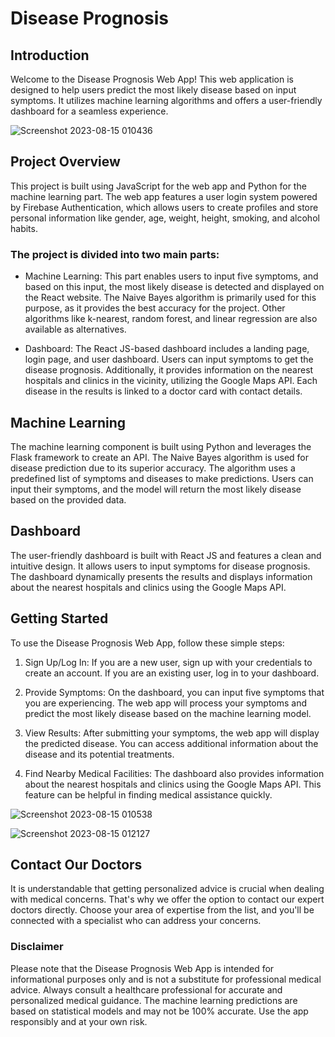 # Disease Prognosis

## Introduction
Welcome to the Disease Prognosis Web App! This web application is designed to help users predict the most likely disease based on input symptoms. It utilizes machine learning algorithms and offers a user-friendly dashboard for a seamless experience.

![Screenshot 2023-08-15 010436](https://github.com/Danish1875/Disease_Prognosis/assets/111090637/ed6cedb3-0372-41fa-9dae-14731dd57d3e)

## Project Overview
This project is built using JavaScript for the web app and Python for the machine learning part. The web app features a user login system powered by Firebase Authentication, which allows users to create profiles and store personal information like gender, age, weight, height, smoking, and alcohol habits.

### The project is divided into two main parts:

- Machine Learning: This part enables users to input five symptoms, and based on this input, the most likely disease is detected and displayed on the React website. The Naive Bayes algorithm is primarily used for this purpose, as it provides the best accuracy for the project. Other algorithms like k-nearest, random forest, and linear regression are also available as alternatives.

- Dashboard: The React JS-based dashboard includes a landing page, login page, and user dashboard. Users can input symptoms to get the disease prognosis. Additionally, it provides information on the nearest hospitals and clinics in the vicinity, utilizing the Google Maps API. Each disease in the results is linked to a doctor card with contact details.

## Machine Learning
The machine learning component is built using Python and leverages the Flask framework to create an API. The Naive Bayes algorithm is used for disease prediction due to its superior accuracy. The algorithm uses a predefined list of symptoms and diseases to make predictions. Users can input their symptoms, and the model will return the most likely disease based on the provided data.

## Dashboard
The user-friendly dashboard is built with React JS and features a clean and intuitive design. It allows users to input symptoms for disease prognosis. The dashboard dynamically presents the results and displays information about the nearest hospitals and clinics using the Google Maps API.

## Getting Started
To use the Disease Prognosis Web App, follow these simple steps:

1. Sign Up/Log In: If you are a new user, sign up with your credentials to create an account. If you are an existing user, log in to your dashboard.

2. Provide Symptoms: On the dashboard, you can input five symptoms that you are experiencing. The web app will process your symptoms and predict the most likely disease based on the machine learning model.

3. View Results: After submitting your symptoms, the web app will display the predicted disease. You can access additional information about the disease and its potential treatments.

4. Find Nearby Medical Facilities: The dashboard also provides information about the nearest hospitals and clinics using the Google Maps API. This feature can be helpful in finding medical assistance quickly.

![Screenshot 2023-08-15 010538](https://github.com/Danish1875/Disease_Prognosis/assets/111090637/e4adf111-611b-42cf-9a10-ba44aae366b8)

![Screenshot 2023-08-15 012127](https://github.com/Danish1875/Disease_Prognosis/assets/111090637/00688432-401d-4c17-8108-24eafebf7da8)

## Contact Our Doctors
It is understandable that getting personalized advice is crucial when dealing with medical concerns. That's why we offer the option to contact our expert doctors directly. Choose your area of expertise from the list, and you'll be connected with a specialist who can address your concerns.

### Disclaimer
Please note that the Disease Prognosis Web App is intended for informational purposes only and is not a substitute for professional medical advice. Always consult a healthcare professional for accurate and personalized medical guidance. The machine learning predictions are based on statistical models and may not be 100% accurate. Use the app responsibly and at your own risk.
